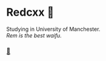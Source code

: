 # Redcxx  :ghost:
Studying in University of Manchester.<br>
*Rem is the best waifu.*

### [:email:](mailto:weilue.luo@student.manchester.ac.uk)
